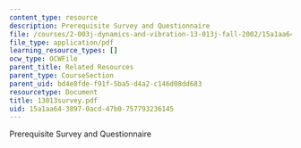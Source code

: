 ```yaml
---
content_type: resource
description: Prerequisite Survey and Questionnaire
file: /courses/2-003j-dynamics-and-vibration-13-013j-fall-2002/15a1aa6438970acd47b0757793236145_13013survey.pdf
file_type: application/pdf
learning_resource_types: []
ocw_type: OCWFile
parent_title: Related Resources
parent_type: CourseSection
parent_uid: bd4e8fde-f91f-5ba5-d4a2-c146d08dd683
resourcetype: Document
title: 13013survey.pdf
uid: 15a1aa64-3897-0acd-47b0-757793236145
---
```

Prerequisite Survey and Questionnaire

